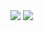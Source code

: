 <picture>
  <source
    srcset="https://github-readme-stats.vercel.app/api?username=Dendi777&show_icons=true&theme=dark"
    media="(prefers-color-scheme: dark)"
  />
  <source
    srcset="https://github-readme-stats.vercel.app/api?username=Dendi777&show_icons=true"
    media="(prefers-color-scheme: light), (prefers-color-scheme: no-preference)"
  />
  <img src="https://github-readme-stats.vercel.app/api?username=anuraghazra&show_icons=true" />
</picture>

<picture>
  <source
    srcset="https://github-profile-trophy.vercel.app/?username=Dendi777&theme=dark"
    media="(prefers-color-scheme: dark)"
  />
  <source
    srcset="https://github-profile-trophy.vercel.app/?username=Dendi777&theme=light"
    media="(prefers-color-scheme: light), (prefers-color-scheme: no-preference)"
  />
  <img src="https://github-profile-trophy.vercel.app/?username=Dendi777" />
</picture>
